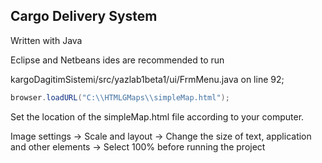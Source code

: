 ## Cargo Delivery System

Written with Java

Eclipse and Netbeans ides are recommended to run

kargoDagitimSistemi/src/yazlab1beta1/ui/FrmMenu.java on line 92;

```java
browser.loadURL("C:\\HTMLGMaps\\simpleMap.html");
```

Set the location of the simpleMap.html file according to your computer.

Image settings -> Scale and layout -> Change the size of text, application and other elements -> Select 100% before running the project
